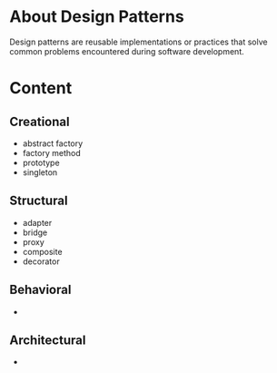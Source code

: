 # About Design Patterns

Design patterns are reusable implementations or practices that solve common problems encountered during software development. 

# Content

## Creational
* abstract factory
* factory method
* prototype
* singleton

## Structural
* adapter
* bridge
* proxy
* composite
* decorator

## Behavioral
* <examples coming>

## Architectural
* <examples coming>
